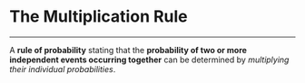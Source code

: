 # The Multiplication Rule
---
A **rule of probability** stating that the **probability of two or more independent events occurring together** can be determined by *multiplying their individual probabilities*.